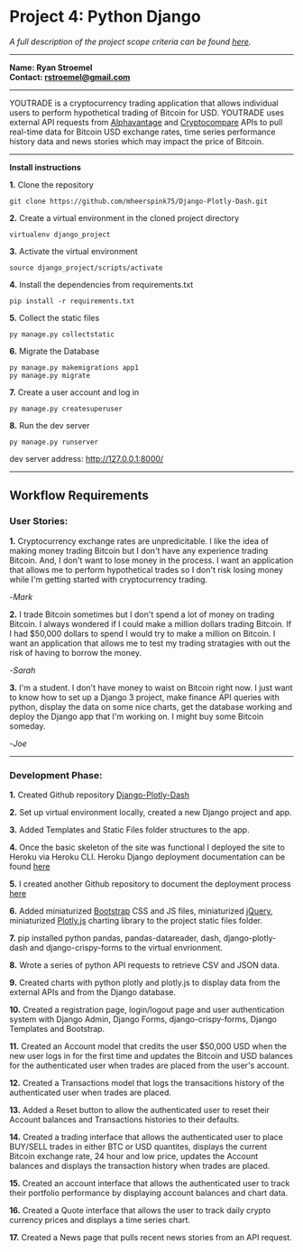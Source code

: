 # Project 4: Python Django

*A full description of the project scope criteria can be found [here](https://sites.google.com/view/reference-page/project-4).*

---
**Name:  Ryan Stroemel**  
**Contact: rstroemel@gmail.com**  

---
 

YOUTRADE is a cryptocurrency trading application that allows individual users to perform hypothetical trading of Bitcoin for USD. YOUTRADE uses external API requests from [Alphavantage](https://www.alphavantage.co/documentation/) and [Cryptocompare](https://min-api.cryptocompare.com/documentation) APIs to pull real-time data for Bitcoin USD exchange rates, time series performance history data and news stories which may impact the price of Bitcoin. 

---

**Install instructions**

**1.**  Clone the repository
```
git clone https://github.com/mheerspink75/Django-Plotly-Dash.git
```
**2.** Create a virtual environment in the cloned project directory
```
virtualenv django_project
```
**3.**  Activate the virtual environment
```
source django_project/scripts/activate
```
**4.**  Install the dependencies from requirements.txt
```
pip install -r requirements.txt
```
**5.**  Collect the static files
```
py manage.py collectstatic
```
**6.**  Migrate the Database
```
py manage.py makemigrations app1
py manage.py migrate
```
**7.** Create a user account and log in
```
py manage.py createsuperuser
```
**8.** Run the dev server
```
py manage.py runserver
```
dev server address:  http://127.0.0.1:8000/

---

## Workflow Requirements

### User Stories:

**1.** Cryptocurrency exchange rates are unpredicitable. I like the idea of making money trading Bitcoin but I don't have any experience trading Bitcoin. And, I don't want to lose money in the process. I want an application that allows me to perform hypothetical trades so I don't risk losing money while I'm getting started with cryptocurrency trading.

-*Mark*

**2.** I trade Bitcoin sometimes but I don't spend a lot of money on trading Bitcoin. I always wondered if I could make a million dollars trading Bitcoin. If I had $50,000 dollars to spend I would try to make a million on Bitcoin. I want an application that allows me to test my trading stratagies with out the risk of having to borrow the money.

-*Sarah* 

**3.** I'm a student. I don't have money to waist on Bitcoin right now.  I just want to know how to set up a Django 3 project, make finance API queries with python, display the data on some nice charts, get the database working and deploy the Django app that I'm working on. I might buy some Bitcoin someday.
 
-*Joe*  

---

### Development Phase:

**1.** Created Github repository [Django-Plotly-Dash](https://github.com/mheerspink75/Django-Plotly-Dash)

**2.** Set up virtual environment locally, created a new Django project and app.

**3.** Added Templates and Static Files folder structures to the app.

**4.** Once the basic skeleton of the site was functional I deployed the site to Heroku via Heroku CLI. Heroku Django deployment documentation can be found [here](https://devcenter.heroku.com/categories/python-support)

**5.** I created another Github repository to document the deployment process [here](https://github.com/mheerspink75/herokudjangoapp-deployheroku)

**6.** Added miniaturized [Bootstrap](https://getbootstrap.com/docs/4.4/getting-started/download/) CSS and JS files, miniaturized [jQuery](https://jquery.com/download/), miniaturized [Plotly.js](https://plot.ly/javascript/getting-started/) charting library to the project static files folder.

**7.** pip installed python pandas, pandas-datareader, dash, django-plotly-dash and django-crispy-forms to the virtual envrionment.

**8.** Wrote a series of python API requests to retrieve CSV and JSON data.

**9.** Created charts with python plotly and plotly.js to display data from the external APIs and from the Django database.

**10.** Created a registration page, login/logout page and user authentication system with Django Admin, Django Forms, django-crispy-forms, Django Templates and Bootstrap.

**11.** Created an Account model that credits the user $50,000 USD when the new user logs in for the first time and updates the Bitcoin and USD balances for the authenticated user when trades are placed from the user's account.

**12.** Created a Transactions model that logs the transacitions history of the authenticated user when trades are placed.  

**13.** Added a Reset button to allow the authenticated user to reset their Account balances and Transactions histories to their defaults.

**14.** Created a trading interface that allows the authenticated user to place BUY/SELL trades in either BTC or USD quantites, displays the current Bitcoin exchange rate, 24 hour and low price, updates the Account balances and displays the transaction history when trades are placed.

**15.** Created an account interface that allows the authenticated user to track their portfolio performance by displaying account balances and chart data.

**16.** Created a Quote interface that allows the user to track daily crypto currency prices and displays a time series chart.

**17.** Created a News page that pulls recent news stories from an API request.

